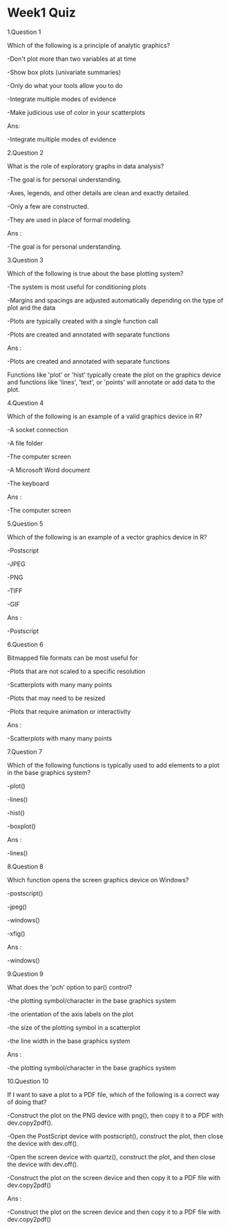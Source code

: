 # Week1 Quiz

1.Question 1

Which of the following is a principle of analytic graphics?

-Don't plot more than two variables at at time

-Show box plots (univariate summaries)

-Only do what your tools allow you to do

-Integrate multiple modes of evidence

-Make judicious use of color in your scatterplots

Ans:

-Integrate multiple modes of evidence

2.Question 2

What is the role of exploratory graphs in data analysis?

-The goal is for personal understanding.

-Axes, legends, and other details are clean and exactly detailed.

-Only a few are constructed.

-They are used in place of formal modeling.

Ans :

-The goal is for personal understanding.

3.Question 3

Which of the following is true about the base plotting system?

-The system is most useful for conditioning plots

-Margins and spacings are adjusted automatically depending on the type of plot and the data

-Plots are typically created with a single function call

-Plots are created and annotated with separate functions

Ans :

-Plots are created and annotated with separate functions

Functions like 'plot' or 'hist' typically create the plot on the graphics device and functions like 'lines', 'text', or 'points' will annotate or add data to the plot.

4.Question 4

Which of the following is an example of a valid graphics device in R?

-A socket connection

-A file folder

-The computer screen

-A Microsoft Word document

-The keyboard

Ans :

-The computer screen

5.Question 5

Which of the following is an example of a vector graphics device in R?

-Postscript

-JPEG

-PNG

-TIFF

-GIF

Ans :

-Postscript


6.Question 6

Bitmapped file formats can be most useful for

-Plots that are not scaled to a specific resolution

-Scatterplots with many many points

-Plots that may need to be resized

-Plots that require animation or interactivity

Ans :

-Scatterplots with many many points

7.Question 7

Which of the following functions is typically used to add elements to a plot in the base graphics system?

-plot()

-lines()

-hist()

-boxplot()

Ans :

-lines()


8.Question 8

Which function opens the screen graphics device on Windows?

-postscript()

-jpeg()

-windows()

-xfig()

Ans :

-windows()

9.Question 9

What does the 'pch' option to par() control?

-the plotting symbol/character in the base graphics system

-the orientation of the axis labels on the plot

-the size of the plotting symbol in a scatterplot

-the line width in the base graphics system

Ans :

-the plotting symbol/character in the base graphics system


10.Question 10

If I want to save a plot to a PDF file, which of the following is a correct way of doing that?

-Construct the plot on the PNG device with png(), then copy it to a PDF with dev.copy2pdf().

-Open the PostScript device with postscript(), construct the plot, then close the device with dev.off().

-Open the screen device with quartz(), construct the plot, and then close the device with dev.off().

-Construct the plot on the screen device and then copy it to a PDF file with dev.copy2pdf()

Ans :

-Construct the plot on the screen device and then copy it to a PDF file with dev.copy2pdf()

